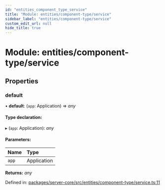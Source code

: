 ```yaml
---
id: "entities_component_type_service"
title: "Module: entities/component-type/service"
sidebar_label: "entities/component-type/service"
custom_edit_url: null
hide_title: true
---
```


# Module: entities/component-type/service

## Properties

### default

• **default**: (`app`: Application) => *any*

#### Type declaration:

▸ (`app`: Application): *any*

#### Parameters:

Name | Type |
:------ | :------ |
`app` | Application |

**Returns:** *any*

Defined in: [packages/server-core/src/entities/component-type/service.ts:11](https://github.com/xr3ngine/xr3ngine/blob/716a06460/packages/server-core/src/entities/component-type/service.ts#L11)
